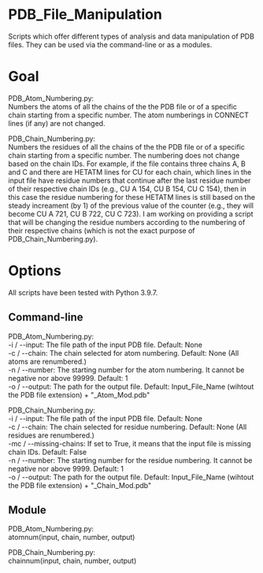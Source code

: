 # PDB_File_Manipulation
Scripts which offer different types of analysis and data manipulation of PDB files. They can be used via the command-line or as a modules.

# Goal
PDB_Atom_Numbering.py:<br />
Numbers the atoms of all the chains of the the PDB file or of a specific chain starting from a specific number. The atom numberings in CONNECT lines (if any) are not changed.<br />

PDB_Chain_Numbering.py:<br />
Numbers the residues of all the chains of the the PDB file or of a specific chain starting from a specific number. The numbering does not change based on the chain IDs. For example, if the file contains three chains A, B and C and there are HETATM lines for CU for each chain, which lines in the input file have residue numbers that continue after the last residue number of their respective chain IDs (e.g., CU A 154, CU B 154, CU C 154), then in this case the residue numbering for these HETATM lines is still based on the steady increament (by 1) of the previous value of the counter (e.g., they will become CU A 721, CU B 722, CU C 723). I am working on providing a script that will be changing the residue numbers according to the numbering of their respective chains (which is not the exact purpose of PDB_Chain_Numbering.py).

# Options
All scripts have been tested with Python 3.9.7.

## Command-line
PDB_Atom_Numbering.py:<br />
-i / --input: The file path of the input PDB file. Default: None<br />
-c / --chain: The chain selected for atom numbering. Default: None (All atoms are renumbered.)<br />
-n / --number: The starting number for the atom numbering. It cannot be negative nor above 99999. Default: 1<br />
-o / --output: The path for the output file. Default: Input_File_Name (wihtout the PDB file extension) + "_Atom_Mod.pdb" 

PDB_Chain_Numbering.py:<br />
-i / --input: The file path of the input PDB file. Default: None<br />
-c / --chain: The chain selected for residue numbering. Default: None (All residues are renumbered.)<br />
-mc / --missing-chains: If set to True, it means that the input file is missing chain IDs. Default: False<br />
-n / --number: The starting number for the residue numbering. It cannot be negative nor above 9999. Default: 1<br />
-o / --output: The path for the output file. Default: Input_File_Name (wihtout the PDB file extension) + "_Chain_Mod.pdb" 

## Module
PDB_Atom_Numbering.py:<br />
atomnum(input, chain, number, output)<br />

PDB_Chain_Numbering.py:<br />
chainnum(input, chain, number, output)<br />
